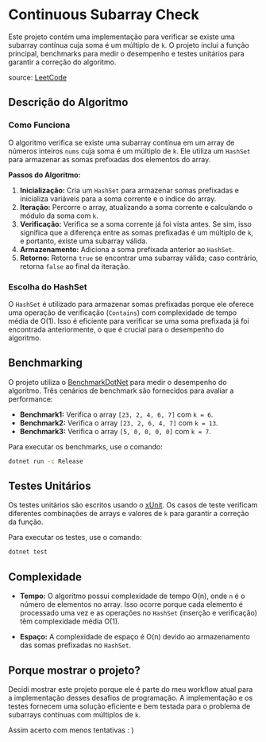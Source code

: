# Continuous Subarray Check

Este projeto contém uma implementação para verificar se existe uma subarray contínua cuja soma é um múltiplo de `k`. O projeto inclui a função principal, benchmarks para medir o desempenho e testes unitários para garantir a correção do algoritmo.

source: [LeetCode](https://leetcode.com/problems/continuous-subarray-sum/)

## Descrição do Algoritmo

### Como Funciona

O algoritmo verifica se existe uma subarray contínua em um array de números inteiros `nums` cuja soma é um múltiplo de `k`. Ele utiliza um `HashSet` para armazenar as somas prefixadas dos elementos do array.

**Passos do Algoritmo:**
1. **Inicialização:** Cria um `HashSet` para armazenar somas prefixadas e inicializa variáveis para a soma corrente e o índice do array.
2. **Iteração:** Percorre o array, atualizando a soma corrente e calculando o módulo da soma com `k`.
3. **Verificação:** Verifica se a soma corrente já foi vista antes. Se sim, isso significa que a diferença entre as somas prefixadas é um múltiplo de `k`, e portanto, existe uma subarray válida.
4. **Armazenamento:** Adiciona a soma prefixada anterior ao `HashSet`.
5. **Retorno:** Retorna `true` se encontrar uma subarray válida; caso contrário, retorna `false` ao final da iteração.

### Escolha do HashSet

O `HashSet` é utilizado para armazenar somas prefixadas porque ele oferece uma operação de verificação (`Contains`) com complexidade de tempo média de O(1). Isso é eficiente para verificar se uma soma prefixada já foi encontrada anteriormente, o que é crucial para o desempenho do algoritmo.

## Benchmarking

O projeto utiliza o [BenchmarkDotNet](https://benchmarkdotnet.org) para medir o desempenho do algoritmo. Três cenários de benchmark são fornecidos para avaliar a performance:

- **Benchmark1:** Verifica o array `[23, 2, 4, 6, 7]` com `k = 6`.
- **Benchmark2:** Verifica o array `[23, 2, 6, 4, 7]` com `k = 13`.
- **Benchmark3:** Verifica o array `[5, 0, 0, 0, 0]` com `k = 7`.

Para executar os benchmarks, use o comando:
```bash
dotnet run -c Release
```
## Testes Unitários

Os testes unitários são escritos usando o [xUnit](https://xunit.net). Os casos de teste verificam diferentes combinações de arrays e valores de `k` para garantir a correção da função.

Para executar os testes, use o comando:

```bash
dotnet test
```
## Complexidade

- **Tempo:** O algoritmo possui complexidade de tempo O(n), onde `n` é o número de elementos no array. Isso ocorre porque cada elemento é processado uma vez e as operações no `HashSet` (inserção e verificação) têm complexidade média O(1).

- **Espaço:** A complexidade de espaço é O(n) devido ao armazenamento das somas prefixadas no `HashSet`.

## Porque mostrar o projeto?

Decidi mostrar este projeto porque ele é parte do meu workflow atual para a implementação desses desafios de programação. A implementação e os testes fornecem uma solução eficiente e bem testada para o problema de subarrays contínuas com múltiplos de `k`. 

Assim acerto com menos tentativas : )
